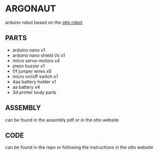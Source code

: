 # ARGONAUT
arduino robot based on the [otto robot](https://www.ottodiy.com/)

## PARTS
- arduino nano x1
- arduino nano shield i/o x1
- micro servo-motors x4
- piezo buzzer x1
- f/f jumper wires x6
- micro on/off switch x1
- 4aa battery holder x1
- aa battery x4
- 3d printer body parts

## ASSEMBLY
can be found in the assembly pdf or in the otto website


## CODE
can be found in the repo or following the instructions in the otto website
